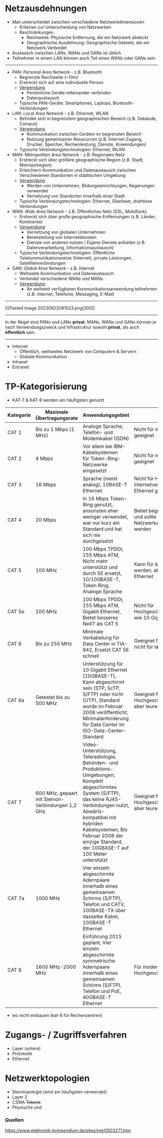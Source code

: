 # Netzausdehnungen
- Man unterscheidet zwischen verschiedene Netzwerkdimensionen
	- Kriterien zur Unterscheidung von Netzwerken
	- Beschränkungen
		- Reichweite: Physische Entfernung, die ein Netzwerk abdeckt
		- Geographische Ausdehnung: Geographische Gebiete, die ein Netzwerk Verbindet
- Austausch zwischen LANs, WANs und GANs ist üblich
- Teilnehmer in einem LAN können auch Teil eines WANs oder GANs sein
---
- PAN: *Personal Area Network* - z.B. Bluetooth
	- Begrenzte Reichweite (~10m)
	- Erstreckt sich auf eine individuelle Person
	- <u>Verwendung</u>
		- Persönliche Geräte miteinander verbinden
		- Datenaustausch
	- Typische PAN-Geräte: Smartphones, Laptops, Bluetooth-Verbindungen
- LAN: *Local Area Network* - z.B. Ethernet, WLAN
	- Befindet sich in begrenztem geographischen Bereich (z.B. Gebäude, Campus) 
	- <u>Verwendung</u>
		- Kommunikation zwischen Geräten im begrenzten Bereich
		- Nutzung gemeinsamer Ressourcen (z.B. Internet-Zugang, Drucker, Speicher, Rechenleistung, Dienste, Anwendungen)
	- Typische Verbindungstechnologien: Ethernet, WLAN
- MAN: *Metropolitan Area Network* - z.B. Regionales Netz
	- Erstreckt sich über größere geographische Region (z.B. Stadt, Metropolregion)
	- Erleichtern Kommunikation und Datenaustausch zwischen Verschiedenen Standorten in städtischen Umgebung
	- <u>Verwendung</u>
		- Werden von Unternehmen, Bildungseinrichtungen, Regierungen verwendet
		- Vernetzung von Standorten innerhalb einer Stadt
	- Typische Verbindungstechnologien: Ethernet, Glasfaser, drahtlose Verbindungen
- WAN: *Wide Area Network* - z.B. Öffentliches Netz (DSL, Mobilfunk)
	- Erstreckt sich über große geographische Entfernungen (z.B. Länder, Kontinente)
	- <u>Verwendung</u>
		- Vernetzung von globalen Unternehmen
		- Bereitstellung von Internetdiensten
		- Dienste von anderen nutzen / Eigene Dienste anbieten (z.B. Datenverarbeitung, Informationsaustausch)
	- Typische Verbindungstechnologien: Öffentliche Telekommunikationsnetze (Internet), private Leistungen, Satellitenverbindungen
- GAN: *Global Area Network* - z.B. Internet
	- Weltweite Kommunikation und Datenaustausch
	- Verbindet verschiedene WANs und MANs
	- <u>Verwendung</u>
		- An weltweit verfügbaren Kommunikationsanwendung teilnehmen (z.B. Internet, Telefonie, Messaging, E-Mail)
---
![[Pasted image 20230922081023.png|300]]
___
In der Regel sind PANs und LANs **privat**.
MANs, WANs und GANs können je nach Verwendungszweck und Infrastruktur sowohl **privat**, als auch **öffentlich** sein. 
___
- Internet
	- Öffentlich, weltweites Netzwerk von Computern & Servern
	- Globale Kommunikation
- Intranet
- Extranet
# TP-Kategorisierung
- KAT-7 & KAT-8 werden am häufigsten genutzt

| Kategorie | Maximale Übertragungsrate                        | Anwendungsgebiet                                                                                                                                                                                                                                                                   | Vermeiden                                                                                              |
| --------- | ------------------------------------------------ | ---------------------------------------------------------------------------------------------------------------------------------------------------------------------------------------------------------------------------------------------------------------------------------- | ------------------------------------------------------------------------------------------------------ |
| CAT 1     | Bis zu 1 Mbps (1 MHz)                            | Analoge Sprache, Telefon- und Modemkabel (ISDN)                                                                                                                                                                                                                                    | Nicht für moderne Datennetze geeignet                                                                  |
| CAT 2     | 4 Mbps                                           | Vor allem bei IBM-Kabelsystemen für Token-Ring-Netzwerke eingesetzt                                                                                                                                                                                                                | Nicht für moderne Datennetze geeignet                                                                  |
| CAT 3     | 16 Mbps                                          | Sprache (meist analog), 10BASE-T Ethernet                                                                                                                                                                                                                                          | Nicht für Hochgeschwindigkeits-Internetverbindungen oder Gigabit-Ethernet geeignet                     |
| CAT 4     | 20 Mbps                                          | In 16 Mbps Token-Ring genutzt, ansonsten eher weniger verwendet, war nur kurz ein Standard und hat sich nie durchgesetzt                                                                                                                                                           | Bietet begrenzte Geschwindigkeiten und sollte nicht für moderne Netzwerkanforderungen verwendet werden |
| CAT 5     | 100 MHz                                          | 100 Mbps TPDDI, 155 Mbps ATM, Nicht mehr unterstützt und durch 5E ersetzt, 10/100BASE-T, Token Ring, Analoge Sprache                                                                                                                                                               | Kann für ältere Netzwerke verwendet werden, aber nicht für Gigabit-Ethernet                            |
| CAT 5e    | 100 MHz                                          | 100 Mbps TPDDI, 155 Mbps ATM, Gigabit Ethernet, Bietet besseres NeXT als CAT 5                                                                                                                                                                                                     | Nicht für Hochgeschwindigkeitsanwendungen wie 10 Gigabit-Ethernet geeignet                             |
| CAT 6     | Bis zu 250 MHz                                   | Minimale Verkabelung für Data Center in TIA-942, Ersetzt CAT 5E schnell                                                                                                                                                                                                            | Geeignet für Gigabit-Ethernet, aber nicht für lange Strecken                                           |
| CAT 6a    | Getestet bis zu 500 MHz                          | Unterstützung für 10 Gigabit Ethernet (10GBASE-T), Kann abgeschirmt sein (STP, ScTP, S/FTP) oder nicht (UTP), Standard wurde im Februar 2008 veröffentlicht, Minimalanforderung für Data Center im ISO-Data-Center-Standard                                                        | Geeignet für Hochgeschwindigkeitsanwendungen, aber teurer als Cat 6                                    |
| CAT 7     | 600 MHz, gepaart mit Siemon-Verbindungen 1,2 GHz | Video-Unterstützung, Teleradiologie, Behörden- und Produktions-Umgebungen, Komplett abgeschirmtes System (S/FTP), das keine RJ45-Verbindungen nutzt, Abwärts-kompatibel mit hybriden Kabelsystemen, Bis Februar 2008 der einzige Standard, der 10GBASE-T auf 100 Meter unterstützt | Geeignet für Hochgeschwindigkeitsanwendungen, aber teurer als Cat 6                                    | 
| CAT 7a    | 1000 MHz                                         | Vier einzeln abgeschirmte Adernpaare innerhalb eines gemeinsamen Schirms (S/FTP), Telefon und CATV, 100BASE-TX über dasselbe Kabel, 10GBASE-T Ethernet                                                                                                                             |                                                                                                        |
| CAT 8     | 1600 MHz-2000 MHz                                | Einführung 2015 geplant, Vier einzeln abgeschirmte symmetrische Adernpaare innerhalb eines gemeinsamen Schirms (S/FTP), Telefon und PoE, 40GBASE-T Ethernet                                                                                                                        |  Für moderne Hochgeschwindigkeitsnetzwerke                                                                                                      |

- wo nicht einbauen (kat-8 für Rechenzentren)
# Zugangs- / Zugriffsverfahren
- Layer (untere)
- Protokolle
- Ethernet
# Netzwerktopologien
- Sterntopologie (wird am häufigsten verwendet)
- Layer 2
- CSMA ~~Tokens~~
- Physische und 

### Quellen
https://www.elektronik-kompendium.de/sites/net/0503271.htm